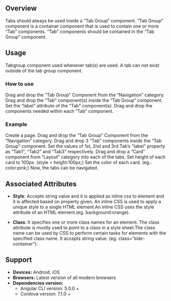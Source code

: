 ## Overview
Tabs should always be used inside a “Tab Group” component. “Tab Group” component is a container component that is used to contain one or more “Tab” components. “Tab” components should be contained in the “Tab Group” component.

## Usage
Tabgroup component used whenever tab(s) are used. A tab can not exist outside of the tab group component.

### How to use

Drag and drop the “Tab Group” Component from the “Navigation” category.
Drag and drop the “Tab” component(s) inside the “Tab Group” component.
Set the “label” attribute of the “Tab” component(s).
Drag and drop the components needed within each “Tab” component.

### Example
Create a page.
Drag and drop the “Tab Group” Component from the “Navigation” category.
Drag and drop 3 “Tab” components inside the “Tab Group” component.
Set the values of 1st, 2nd and 3rd Tab’s “label” property as “Tab1”, “Tab2” and “Tab3” respectively.
Drag and drop a “Card” component from “Layout” category into each of the tabs.
Set height of each card  to 100px. (style = height:100px;)
Set the color of each card. (eg.: color:pink;)
Now, the tabs can be navigated.

## Associated Attributes
- **Style**: Accepts string value and it is applied as inline css to element and it is affected based on property given. An inline CSS is used to apply a unique style to a single HTML element.An inline CSS uses the style attribute of an HTML element.(eg. background:orange).

- **Class**: It specifies one or more class names for an element. The class attribute is mostly used to point to a class in a style sheet.The class name can be used by CSS to perform certain tasks for elements with the specified class name. It accepts string value. (eg. class=”side-container”).

## Support
- **Devices:** Android, iOS
- **Browsers:**  Latest version of all modern browsers
- **Dependencies version:** 
    - Angular CLI version: 5.0.0 + 
    - Cordova version: 7.1.0 +



